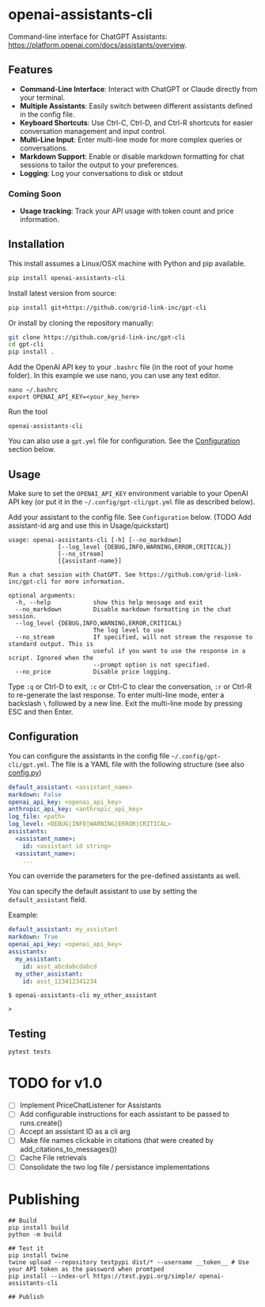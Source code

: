 # openai-assistants-cli

Command-line interface for ChatGPT Assistants: https://platform.openai.com/docs/assistants/overview.


## Features

- **Command-Line Interface**: Interact with ChatGPT or Claude directly from your terminal.
- **Multiple Assistants**: Easily switch between different assistants defined in the config file.
- **Keyboard Shortcuts**: Use Ctrl-C, Ctrl-D, and Ctrl-R shortcuts for easier conversation management and input control.
- **Multi-Line Input**: Enter multi-line mode for more complex queries or conversations.
- **Markdown Support**: Enable or disable markdown formatting for chat sessions to tailor the output to your preferences.
- **Logging**: Log your conversations to disk or stdout

### Coming Soon
- **Usage tracking**: Track your API usage with token count and price information.

## Installation

This install assumes a Linux/OSX machine with Python and pip available.
```bash
pip install openai-assistants-cli
```

Install latest version from source:
```bash
pip install git+https://github.com/grid-link-inc/gpt-cli
```

Or install by cloning the repository manually:
```bash
git clone https://github.com/grid-link-inc/gpt-cli
cd gpt-cli
pip install .
```

Add the OpenAI API key to your `.bashrc` file (in the root of your home folder).
In this example we use nano, you can use any text editor.

```
nano ~/.bashrc
export OPENAI_API_KEY=<your_key_here>
```

Run the tool

```
openai-assistants-cli
```

You can also use a `gpt.yml` file for configuration. See the [Configuration](README.md#Configuration) section below.

## Usage

Make sure to set the `OPENAI_API_KEY` environment variable to your OpenAI API key (or put it in the `~/.config/gpt-cli/gpt.yml` file as described below).

Add your assistant to the config file. See `Configuration` below. (TODO Add assistant-id arg and use this in Usage/quickstart)

```
usage: openai-assistants-cli [-h] [--no_markdown] 
              [--log_level {DEBUG,INFO,WARNING,ERROR,CRITICAL}]
              [--no_stream]
              [{assistant-name}]

Run a chat session with ChatGPT. See https://github.com/grid-link-inc/gpt-cli for more information.

optional arguments:
  -h, --help            show this help message and exit
  --no_markdown         Disable markdown formatting in the chat session.
  --log_level {DEBUG,INFO,WARNING,ERROR,CRITICAL}
                        The log level to use
  --no_stream           If specified, will not stream the response to standard output. This is
                        useful if you want to use the response in a script. Ignored when the
                        --prompt option is not specified.
  --no_price            Disable price logging.
```

Type `:q` or Ctrl-D to exit, `:c` or Ctrl-C to clear the conversation, `:r` or Ctrl-R to re-generate the last response.
To enter multi-line mode, enter a backslash `\` followed by a new line. Exit the multi-line mode by pressing ESC and then Enter.


## Configuration

You can configure the assistants in the config file `~/.config/gpt-cli/gpt.yml`. The file is a YAML file with the following structure (see also [config.py](./gptcli/config.py))

```yaml
default_assistant: <assistant_name>
markdown: False
openai_api_key: <openai_api_key>
anthropic_api_key: <anthropic_api_key>
log_file: <path>
log_level: <DEBUG|INFO|WARNING|ERROR|CRITICAL>
assistants:
  <assistant_name>:
    id: <assistant id string>
  <assistant_name>:
    ...
```

You can override the parameters for the pre-defined assistants as well.

You can specify the default assistant to use by setting the `default_assistant` field. 

Example:

```yaml
default_assistant: my_assistant
markdown: True
openai_api_key: <openai_api_key>
assistants:
  my_assistant:
    id: asst_abcdabcdabcd
  my_other_assistant:
    id: asst_123412341234
```

```
$ openai-assistants-cli my_other_assistant

> 
```


## Testing

```
pytest tests
```


# TODO for v1.0

- [ ] Implement PriceChatListener for Assistants
- [ ] Add configurable instructions for each assistant to be passed to runs.create()
- [ ] Accept an assistant ID as a cli arg
- [ ] Make file names clickable in citations (that were created by add_citations_to_messages()) 
- [ ] Cache File retrievals
- [ ] Consolidate the two log file / persistance implementations

# Publishing

```
## Build
pip install build
python -m build

## Test it
pip install twine
twine upload --repository testpypi dist/* --username __token__ # Use your API token as the password when promtped
pip install --index-url https://test.pypi.org/simple/ openai-assistants-cli

## Publish
```